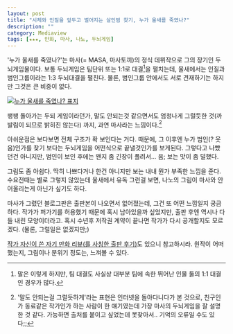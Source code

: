 ```yaml
---
layout: post
title: "시체와 인질을 앞두고 벌어지는 살인범 찾기, 누가 울새를 죽였나?"
description: ""
category: Mediaview
tags: [★★★, 만화, 마사, 나노, 두뇌게임]
---
```


'누가 울새를 죽였나?'는 마사(= MASA, 마사토끼)의 정식 데뷔작으로 그의 장기인 두뇌게임물이다.
보통 두뇌게임은 팀단위 또는 1:1로 대결[^1]을 펼치는데, 울새에서는 인질과 범인그룹이라는 1:3 두뇌대결을 펼친다.
물론, 범인그룹 안에서도 서로 견재하기는 하지만 그것은 큰 비중이 없다.

[^1]: 말은 이렇게 하지만, 팀 대결도 사실상 대부분 팀에 속한 뛰어난 인물 둘의 1:1 대결인 경우가 많다.

[![누가 울새를 죽였나? 표지](https://lh5.googleusercontent.com/-8F6vyoU06AU/VSy27FV4sLI/AAAAAAAAPQE/sCJ3sW8seXc/w270/robin_masaruchi.jpg "한국 두뇌게임물을 대표하는 마사의 정식 데뷔작이다.")](http://www.aladin.co.kr/shop/wproduct.aspx?ISBN=8925830647&ttbkey=ttbreznoa0249001&COPYPaper=1)

팽팽 돌아가는 두되 게임이라던가, 말도 안되는것 같으면서도 엄청나게 그럴듯한 것(까발림이 되므로 밝히진 않는다) 까지, 과연 마사라는 느낌이다.[^2]

[^2]: '말도 안되는걸 그럴듯하게'라는 표현은 인터넷을 돌아다니다가 본 것으로, 친구인가 동료같은 작가인가 하는 사람이 한 얘기였는데 가장 마사의 두뇌게임을 잘 설명한 것 같다. 가능하면 출처를 붙이고 싶었는데 못찾아서.. 기억의 오류일 수도 있다;;

아쉬운점은 보다보면 전체 구조가 확 보인다는 거다.
때문에, 그 이후엔 누가 범인(? 웃음)인가를 찾기 보다는 두뇌게임을 어떤식으로 끝낼것인가를 보게된다.
그렇다고 나빴던건 아니지만, 범인이 보인 후에는 왠지 좀 긴장이 풀려서... 음; 보는 맛이 좀 덜했다.

그림도 좀 아쉽다.
딱히 나쁘다거나 한건 아니지만 보는 내내 뭔가 부족한 느낌을 준다.
수요전때는 별로 그렇지 않았는데 울새에서 유독 그런걸 보면, 나노의 그림이 마사와 안어울리는게 아닌가 싶기도 하다.

마사가 그렸던 블로그판은 출판본이 나오면서 없어졌는데, 그건 또 어떤 느낌일지 궁금하다.
작가가 퍼가기를 허용했기 때문에 혹시 남아있을까 싶었지만, 출판 후엔 역시나 다들 내린 모양이더라고.
혹시 수년후 저작권 계약이 끝나면 작가가 다시 공개할지도 모르겠다.
(물론, 그럴일은 없겠지만;)

[작가 자신이 쓴 자기 만화 리뷰(를 사칭한 출판 후기)](http://kameoka.tistory.com/42)도 있으니 참고하시라.
원작이 어떠했는지, 그림이나 분위기 정도는, 느껴볼 수 있다.
